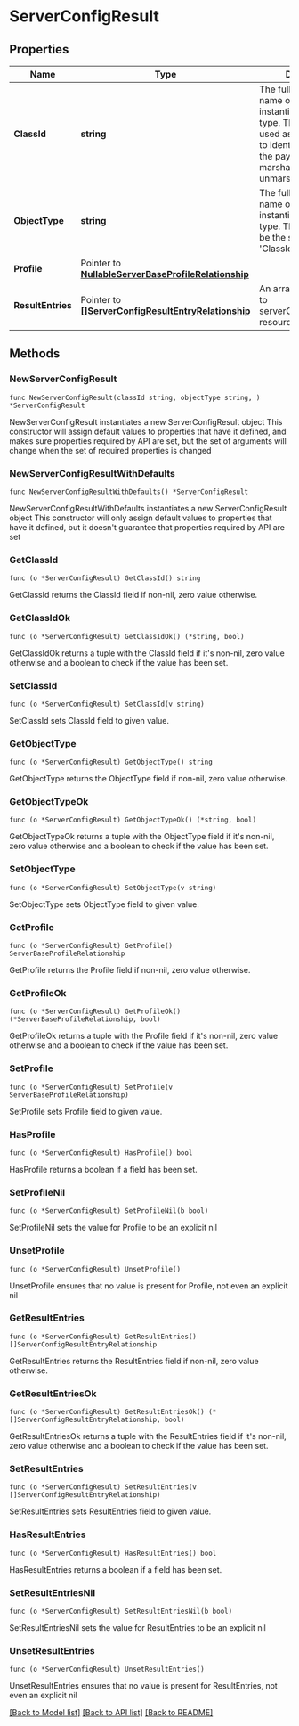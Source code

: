 # ServerConfigResult

## Properties

Name | Type | Description | Notes
------------ | ------------- | ------------- | -------------
**ClassId** | **string** | The fully-qualified name of the instantiated, concrete type. This property is used as a discriminator to identify the type of the payload when marshaling and unmarshaling data. | [default to "server.ConfigResult"]
**ObjectType** | **string** | The fully-qualified name of the instantiated, concrete type. The value should be the same as the &#39;ClassId&#39; property. | [default to "server.ConfigResult"]
**Profile** | Pointer to [**NullableServerBaseProfileRelationship**](ServerBaseProfileRelationship.md) |  | [optional] 
**ResultEntries** | Pointer to [**[]ServerConfigResultEntryRelationship**](ServerConfigResultEntryRelationship.md) | An array of relationships to serverConfigResultEntry resources. | [optional] 

## Methods

### NewServerConfigResult

`func NewServerConfigResult(classId string, objectType string, ) *ServerConfigResult`

NewServerConfigResult instantiates a new ServerConfigResult object
This constructor will assign default values to properties that have it defined,
and makes sure properties required by API are set, but the set of arguments
will change when the set of required properties is changed

### NewServerConfigResultWithDefaults

`func NewServerConfigResultWithDefaults() *ServerConfigResult`

NewServerConfigResultWithDefaults instantiates a new ServerConfigResult object
This constructor will only assign default values to properties that have it defined,
but it doesn't guarantee that properties required by API are set

### GetClassId

`func (o *ServerConfigResult) GetClassId() string`

GetClassId returns the ClassId field if non-nil, zero value otherwise.

### GetClassIdOk

`func (o *ServerConfigResult) GetClassIdOk() (*string, bool)`

GetClassIdOk returns a tuple with the ClassId field if it's non-nil, zero value otherwise
and a boolean to check if the value has been set.

### SetClassId

`func (o *ServerConfigResult) SetClassId(v string)`

SetClassId sets ClassId field to given value.


### GetObjectType

`func (o *ServerConfigResult) GetObjectType() string`

GetObjectType returns the ObjectType field if non-nil, zero value otherwise.

### GetObjectTypeOk

`func (o *ServerConfigResult) GetObjectTypeOk() (*string, bool)`

GetObjectTypeOk returns a tuple with the ObjectType field if it's non-nil, zero value otherwise
and a boolean to check if the value has been set.

### SetObjectType

`func (o *ServerConfigResult) SetObjectType(v string)`

SetObjectType sets ObjectType field to given value.


### GetProfile

`func (o *ServerConfigResult) GetProfile() ServerBaseProfileRelationship`

GetProfile returns the Profile field if non-nil, zero value otherwise.

### GetProfileOk

`func (o *ServerConfigResult) GetProfileOk() (*ServerBaseProfileRelationship, bool)`

GetProfileOk returns a tuple with the Profile field if it's non-nil, zero value otherwise
and a boolean to check if the value has been set.

### SetProfile

`func (o *ServerConfigResult) SetProfile(v ServerBaseProfileRelationship)`

SetProfile sets Profile field to given value.

### HasProfile

`func (o *ServerConfigResult) HasProfile() bool`

HasProfile returns a boolean if a field has been set.

### SetProfileNil

`func (o *ServerConfigResult) SetProfileNil(b bool)`

 SetProfileNil sets the value for Profile to be an explicit nil

### UnsetProfile
`func (o *ServerConfigResult) UnsetProfile()`

UnsetProfile ensures that no value is present for Profile, not even an explicit nil
### GetResultEntries

`func (o *ServerConfigResult) GetResultEntries() []ServerConfigResultEntryRelationship`

GetResultEntries returns the ResultEntries field if non-nil, zero value otherwise.

### GetResultEntriesOk

`func (o *ServerConfigResult) GetResultEntriesOk() (*[]ServerConfigResultEntryRelationship, bool)`

GetResultEntriesOk returns a tuple with the ResultEntries field if it's non-nil, zero value otherwise
and a boolean to check if the value has been set.

### SetResultEntries

`func (o *ServerConfigResult) SetResultEntries(v []ServerConfigResultEntryRelationship)`

SetResultEntries sets ResultEntries field to given value.

### HasResultEntries

`func (o *ServerConfigResult) HasResultEntries() bool`

HasResultEntries returns a boolean if a field has been set.

### SetResultEntriesNil

`func (o *ServerConfigResult) SetResultEntriesNil(b bool)`

 SetResultEntriesNil sets the value for ResultEntries to be an explicit nil

### UnsetResultEntries
`func (o *ServerConfigResult) UnsetResultEntries()`

UnsetResultEntries ensures that no value is present for ResultEntries, not even an explicit nil

[[Back to Model list]](../README.md#documentation-for-models) [[Back to API list]](../README.md#documentation-for-api-endpoints) [[Back to README]](../README.md)


